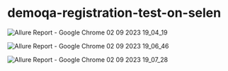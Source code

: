 # demoqa-registration-test-on-selen

![Allure Report - Google Chrome 02 09 2023 19_04_19](https://github.com/AlterAyrol/demoqa-registration-test-on-selen/assets/110398007/b27b40be-3281-42c0-9edb-80fc58ab6aed)

![Allure Report - Google Chrome 02 09 2023 19_06_46](https://github.com/AlterAyrol/demoqa-registration-test-on-selen/assets/110398007/fd4b0307-481c-46ec-b4af-46851124875a)

![Allure Report - Google Chrome 02 09 2023 19_07_28](https://github.com/AlterAyrol/demoqa-registration-test-on-selen/assets/110398007/9d5e71a9-d4ed-4d49-9b1d-5b3b1698ac6f)


